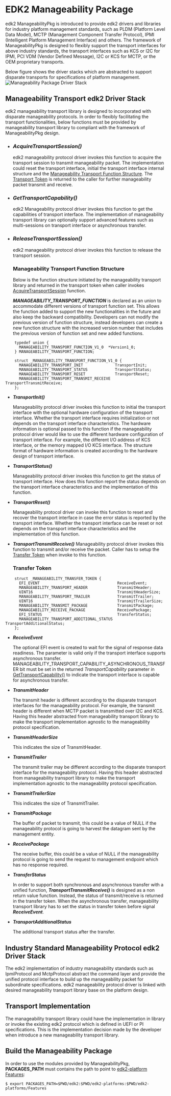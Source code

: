 # EDK2 Manageability Package

edk2 ManageabilityPkg is introduced to provide edk2 drivers and
libraries for industry platform management standards, such as PLDM (Platform
Level Data Model), MCTP (Management Component Transfer Protocol), IPMI
(Intelligent Platform Management Interface) and others. The framework of
ManageabilityPkg is designed to flexibly support the transport interfaces for above
industry standards, the transport interfaces such as KCS or I2C for IPMI, PCI VDM
(Vendor Defined Message), I2C or KCS for MCTP, or the OEM proprietary transports.

Below figure shows the driver stacks which are abstracted to support disparate
transports for specifications of platform management.
![Manageability Package Driver Stack](https://github.com/tianocore/edk2-platforms/blob/master/Features/ManageabilityPkg/Documents/Media/ManageabilityDriverStack.svg)

## Manageability Transport edk2 Driver Stack
edk2 manageability transport library is designed to incorporated with disparate
manageability protocols. In order to flexibly facilitating the transport
functionalities, below functions must be provided by manageability transport
library to compliant with the framework of ManageabilityPkg design.

* ### ***AcquireTransportSession()***
    edk2 manageability protocol driver invokes this function to acquire the
    transport session to transmit manageability packet. The implementation
    could reset the transport interface, initial the transport interface
    internal structure and the [Manageability Transport Function Structure](#manageability-transport-function-structure).
    The [Transport Token](#transfer-token) is returned to the caller for further manageability packet
    transmit and receive.


* ### ***GetTransportCapability()***
    edk2 Manageability protocol driver invokes this function to get the capabilities
    of transport interface. The implementation of manageability transport library
    can optionally support advanced features such as multi-sessions on transport
    interface or asynchronous transfer.

* ### ***ReleaseTransportSession()***
    edk2 manageability protocol driver invokes this function to release the transport
    session.

  ### **Manageability Transport Function Structure**

  Below is the function structure initiated by the manageability transport library and
  returned in the transport token when caller invokes [AcquireTransportSession](#acquiretransportsession)
  function.


    ***MANAGEABILITY_TRANSPORT_FUNCTION*** is declared as an union to accommodate
    different versions of transport function set. This allows the function added to
    support the new functionalities in the future and also keep the backward compatibility.
    Developers can not modify the previous version of function structure, instead
    developers can create a new function structure with the increased version number
    that includes the previous version of function set and new added functions.

```
    typedef union {
      MANAGEABILITY_TRANSPORT_FUNCTION_V1_0  *Version1_0;
    } MANAGEABILITY_TRANSPORT_FUNCTION;

    struct _MANAGEABILITY_TRANSPORT_FUNCTION_V1_0 {
      MANAGEABILITY_TRANSPORT_INIT              TransportInit;
      MANAGEABILITY_TRANSPORT_STATUS            TransportStatus;
      MANAGEABILITY_TRANSPORT_RESET             TransportReset;
      MANAGEABILITY_TRANSPORT_TRANSMIT_RECEIVE  TransportTransmitReceive;
    };
```
* ***TransportInit()***

    Manageability protocol driver invokes this function to initial the transport
    interface with the optional hardware configuration of the transport interface.
    Whether the transport interface requires initialization or not depends on the
    transport interface characteristics. The hardware information is optional passed to
    this function if the manageability protocol driver would like to use the different
    hardware configuration of transport interface. For example, the different I/O
    address of KCS interface, or the memory mapped I/O KCS interface. The structure
    format of hardware information is created according to the hardware design of
    transport interface.

* ***TransportStatus()***

    Manageability protocol driver invokes this function to get the status of transport
    interface. How does this function report the status depends on the transport
    interface characteristics and the implementation of this function.

* ***TransportReset()***

    Manageability protocol driver can invoke this function to reset and recover the
    transport interface in case the error status is reported by the transport
    interface. Whether the transport interface can be reset or not depends on the
    transport interface characteristics and the implementation of this function.

* ***TransportTransmitReceive()***
    Manageability protocol driver invokes this function to transmit and/or receive the
    packet. Caller has to setup the [Transfer Token](#transfer-token) when invoke to
    this function.

  ### **Transfer Token**

```
    struct _MANAGEABILITY_TRANSFER_TOKEN {
      EFI_EVENT                                  ReceiveEvent;
      MANAGEABILITY_TRANSPORT_HEADER             TransmitHeader;
      UINT16                                     TransmitHeaderSize;
      MANAGEABILITY_TRANSPORT_TRAILER            TransmitTrailer;
      UINT16                                     TransmitTrailerSize;
      MANAGEABILITY_TRANSMIT_PACKAGE             TransmitPackage;
      MANAGEABILITY_RECEIVE_PACKAGE              ReceivePackage;
      EFI_STATUS                                 TransferStatus;
      MANAGEABILITY_TRANSPORT_ADDITIONAL_STATUS  TransportAdditionalStatus;
    };
```

* ***ReceiveEvent***

    The optional EFI event is created to wait for the signal of response data
    readiness. The parameter is valid only if the transport interface supports
    asynchronous transfer. MANAGEABILITY_TRANSPORT_CAPABILITY_ASYNCHRONOUS_TRANSFER bit
    must be set in the returned *TransportCapability* parameter in
    [GetTransportCapability()](#gettransportcapability) to indicate the
    transport interface is capable for asynchronous transfer.

* ***TransmitHeader***

    The transmit header is different according to the disparate transport interfaces
    for the manageability protocol. For example, the transmit header is different when
    MCTP packet is transmitted over I2C and KCS. Having this header abstracted from
    manageability transport library to make the transport implementation agnostic to the
    manageability protocol specification.

* ***TransmitHeaderSize***

    This indicates the size of TransmitHeader.

* ***TransmitTrailer***

    The transmit trailer may be different according to the disparate transport
    interface for the manageability protocol. Having this header abstracted from
    manageability transport library to make the transport implementation agnostic to the
    manageability protocol specification.

* ***TransmitTrailerSize***

    This indicates the size of TransmitTrailer.

* ***TransmitPackage***

    The buffer of packet to transmit, this could be a value of NULL if the manageability
    protocol is going to harvest the datagram sent by the management entity.

* ***ReceivePackage***

    The receive buffer, this could be a value of NULL if the manageability
    protocol is going to send the request to management endpoint which has no response
    required.

* ***TransferStatus***

    In order to support both synchronous and asynchronous transfer with a unified
    function, ***TransportTransmitReceive()*** is designed as a
    non return value function. Instead, the status of transmit/receive is returned
    in the transfer token. When the asynchronous transfer, manageability transport
    library has to set the status in transfer token before signal ***ReceiveEvent***.

* ***TransportAdditionalStatus***

    The additional transport status after the transfer.

## Industry Standard Manageability Protocol edk2 Driver Stack
The edk2 implementation of industry manageability standards such as IpmiProtocol and
MctpProtocol abstract the command layer and provide the unified protocol interface to
build up the manageability packet for subordinate specifications. edk2 manageability
protocol driver is linked with desired manageability transport library base on the
platform design.

## Transport Implementation

   The manageability transport library could have the implementation in library or
   invoke the existing edk2 protocol which is defined in UEFI or PI specifications.
   This is the implementation decision made by the developer when introduce a new
   manageability transport library.

## Build the Manageability Package
In order to use the modules provided by ManageabilityPkg, **PACKAGES_PATH** must
contains the path to point to [edk2-platform Features](https://github.com/tianocore/edk2-platforms/tree/master/Features):

```
$ export PACKAGES_PATH=$PWD/edk2:$PWD/edk2-platforms:$PWD/edk2-platforms/Features
```
